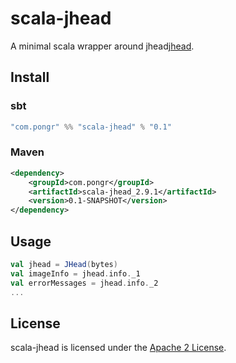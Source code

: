 # scala-jhead

A minimal scala wrapper around jhead[jhead](http://www.sentex.net/~mwandel/jhead/).

## Install

### sbt 
```scala
"com.pongr" %% "scala-jhead" % "0.1"
```

### Maven

```xml
<dependency>
    <groupId>com.pongr</groupId>
    <artifactId>scala-jhead_2.9.1</artifactId>
    <version>0.1-SNAPSHOT</version>
</dependency>
```
## Usage

```scala
val jhead = JHead(bytes)
val imageInfo = jhead.info._1
val errorMessages = jhead.info._2
...
```

## License

scala-jhead is licensed under the [Apache 2 License](http://www.apache.org/licenses/LICENSE-2.0.txt).
